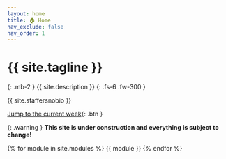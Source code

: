 ```yaml
---
layout: home
title: 🏠 Home
nav_exclude: false
nav_order: 1
---
```


# {{ site.tagline }}
{: .mb-2 }
{{ site.description }}
{: .fs-6 .fw-300 }

<!-- for the old icon: >
 <!-- <img src='favicon.ico' style='vertical-align: text-top' width=37> -->

{{ site.staffersnobio }}

[Jump to the current week](#week-9-code-sklearn-code-pipelines-generalization-and-cross-validation){: .btn }
<!-- [Recordings](https://podcast.ucsd.edu/){: .btn .btn-blue } -->



{: .warning }
**This site is under construction and everything is subject to change!**

<!-- {: .note }
To view the lecture recordings, click on the 🎥 button for each lecture. -->


{% for module in site.modules %}
{{ module }}
{% endfor %}
